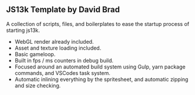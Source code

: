 JS13k Template by David Brad
---

A collection of scripts, files, and boilerplates to ease the startup process of starting js13k.
- WebGL render already included.
- Asset and texture loading included.
- Basic gameloop.
- Built in fps / ms counters in debug build.
- Focused around an automated build system using Gulp, yarn package commands, and VSCodes task system.
- Automatic inlining everything by the spritesheet, and automatic zipping and size checking.